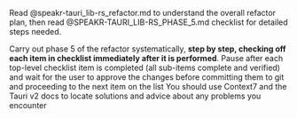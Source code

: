 <instruction>Read @speakr-tauri_lib-rs_refactor.md to understand the overall refactor plan, then
read @SPEAKR-TAURI_LIB-RS_PHASE_5.md checklist for detailed steps needed. </instruction>

<task>Carry out phase 5 of the refactor systematically, **step by step, checking off each item in
checklist immediately after it is performed**. </task> <important>Pause after each top-level
checklist item is completed (all sub-items complete and verified) and wait for the user to approve
the changes before committing them to git and proceeding to the next item on the list</important>
<remember>You should use Context7 and the Tauri v2 docs to locate solutions and advice about any
problems you encounter</remember>
